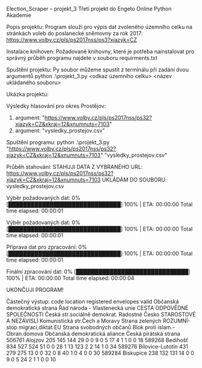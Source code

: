Election_Scraper – projekt_3
Třetí projekt do Engeto Online Python Akademie

Popis projektu:
Program slouží pro výpis dat zvoleného územního celku na stránkách voleb do poslanecké sněmovny za rok 2017: https://www.volby.cz/pls/ps2017nss/ps3?xjazyk=CZ

Instalace knihoven:
Požadované knihovny, které je potřeba nainstalovat pro správný průběh programu najdete v souboru requirments.txt

Spuštění projektu:
Py soubor můžeme spustit z terminálu při zadání dvou argumentů
python .\projekt_3.py <odkaz územního celku> <název ukládaného souboru>

Ukázka projektu:

Výsledky hlasování pro okres Prostějov:
1.	argument: "https://www.volby.cz/pls/ps2017nss/ps32?xjazyk=CZ&xkraj=12&xnumnuts=7103"
2.	argument: "vysledky_prostejov.csv"

Spuštění programu:
python .\projekt_3.py "https://www.volby.cz/pls/ps2017nss/ps32?xjazyk=CZ&xkraj=12&xnumnuts=7103" "vysledky_prostejov.csv"

Průběh stahování:
STAHUJI DATA Z VYBRANÉHO URL: https://www.volby.cz/pls/ps2017nss/ps32?xjazyk=CZ&xkraj=12&xnumnuts=7103
UKLÁDÁM DO SOUBORU: vysledky_prostejov.csv

Výběr požadovaných dat:
0% [██████████████████████████████] 100% | ETA: 00:00:00
Total time elapsed: 00:00:01

Výběr požadovaných dat:
0% [██████████████████████████████] 100% | ETA: 00:00:00
Total time elapsed: 00:00:01

Příprava dat pro zpracování:
0% [██████████████████████████████] 100% | ETA: 00:00:00
Total time elapsed: 00:00:01

Finální zpracování dat:
0% [██████████████████████████████] 100% | ETA: 00:00:00
Total time elapsed: 00:00:04

UKONČUJI PROGRAM!


Částečný výstup:
code	location	registered	envelopes	valid	Občanská demokratická strana	Řád národa - Vlastenecká unie	CESTA ODPOVĚDNÉ SPOLEČNOSTI	Česká str.sociálně demokrat.	Radostné Česko	STAROSTOVÉ A NEZÁVISLÍ	Komunistická str.Čech a Moravy	Strana zelených	ROZUMNÍ-stop migraci,diktát.EU	Strana svobodných občanů	Blok proti islam.-Obran.domova	Občanská demokratická aliance	Česká pirátská strana
506761	Alojzov	205	145	144	29	0	0	9	0	5	17	4	1	1	0	0	18
589268	Bedihošť	834	527	524	51	0	0	28	1	13	123	2	2	14	1	0	34
589276	Bílovice-Lutotín	431	279	275	13	0	0	32	0	8	40	1	0	4	0	0	30
589284	Biskupice	238	132	131	14	0	0	9	0	5	24	2	1	1	0	0	10
